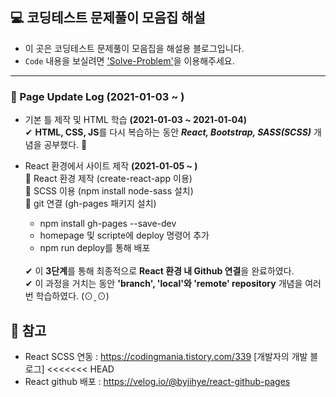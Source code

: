 ## 💻 코딩테스트 문제풀이 모음집 해설
+ 이 곳은 코딩테스트 문제풀이 모음집을 해설용 블로그입니다.
+ ``` Code ``` 내용을 보실려면 ['Solve-Problem'](https://github.com/Wisesaturn/Solve-Problem "재한쓰의 코딩테스트 문제풀이 모음집")을 이용해주세요.
---
### 🤗 Page Update Log (2021-01-03 ~ )
+ 기본 틀 제작 및 HTML 학습 <b>(2021-01-03 ~ 2021-01-04)</b>  
  ✔ <b>HTML, CSS, JS</b>를 다시 복습하는 동안 <b><em>React, Bootstrap, SASS(SCSS)</b></em> 개념을 공부했다. 👀

+ React 환경에서 사이트 제작 <b>(2021-01-05 ~ )</b>  
   🔸 React 환경 제작 (create-react-app 이용)  
   🔸 SCSS 이용 (npm install node-sass 설치)  
   🔸 git 연결 (gh-pages 패키지 설치)
   + npm install gh-pages --save-dev  
   + homepage 및 scripte에 deploy 명령어 추가  
   + npm run deploy를 통해 배포
   <br>
   ✔ 이 <b>3단계</b>를 통해 최종적으로 <b>React 환경 내 Github 연결</b>을 완료하였다.
   <br>
   ✔ 이 과정을 거치는 동안 <b>'branch', 'local'와 'remote' repository</b> 개념을 여러 번 학습하였다. (⊙ˍ⊙)  
   <br>
   
## 📎 참고  
+ React SCSS 연동 : https://codingmania.tistory.com/339 [개발자의 개발 블로그]
<<<<<<< HEAD
+ React github 배포 : https://velog.io/@byjihye/react-github-pages
